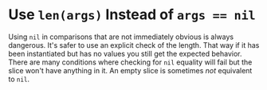 # Use `len(args)` Instead of `args == nil`

Using `nil` in comparisons that are not immediately obvious is always
dangerous. It's safer to use an explicit check of the length. That way
if it has been instantiated but has no values you still get the expected
behavior. There are many conditions where checking for `nil` equality
will fail but the slice won't have anything in it. An empty slice is sometimes *not* equivalent to `nil`.
